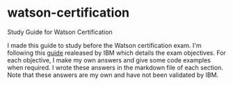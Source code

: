 # watson-certification
Study Guide for Watson Certification

I made this guide to study before the Watson certification exam. I'm following this [guide](http://public.dhe.ibm.com/partnerworld/pub/certify/Study_Guide_C7020_230.pdf)  realeased by IBM which details the exam objectives. For each objective, I make my own answers and give some code examples when required. I wrote these answers in the markdown file of each section. Note that these answers are my own and have not been validated by IBM.